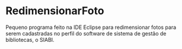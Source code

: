 # RedimensionarFoto
Pequeno programa feito na IDE Eclipse para redimensionar fotos para serem cadastradas no perfil do software de sistema de gestão de bibliotecas, o SIABI.
